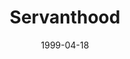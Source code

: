 ---
layout: message
category: message
series: "Becoming a Person of Integrity"
title: "Servanthood"
date: 1999-04-18
message_id: 398
---